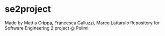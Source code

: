 # se2project
Made by Mattia Crippa, Francesca Galluzzi, Marco Lattarulo
Repository for Software Engineering 2 project @ Polimi
